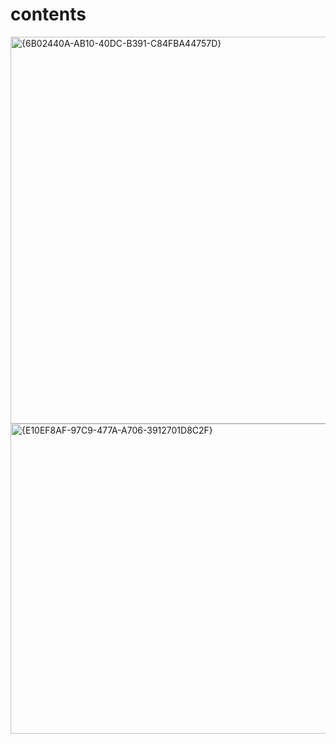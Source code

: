 # contents
<img width="1353" height="619" alt="{6B02440A-AB10-40DC-B391-C84FBA44757D}" src="https://github.com/user-attachments/assets/959dbfe4-4ca2-4c6d-ab03-b3a1f29a6e0b" />


<img width="1084" height="496" alt="{E10EF8AF-97C9-477A-A706-3912701D8C2F}" src="https://github.com/user-attachments/assets/1a6840a2-1b20-4250-b44d-1606e3ed5d07" />
